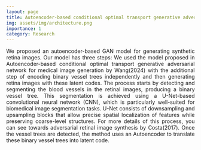 ```yaml
---
layout: page
title: Autoencoder-based conditional optimal transport generative adversarial network for medical image generation
img: assets/img/architecture.png
importance: 1
category: Research
---
```


<p align="justify"> We proposed an autoencoder-based GAN model for generating synthetic retina images. Our model
has three steps: We used the model proposed in Autoencoder-based conditional optimal transport generative adversarial network for medical image
generation by Wang(2024) with the additional step of encoding binary vessel trees independently and then generating retina images with these latent codes.
The process starts by detecting and segmenting the blood vessels in the retinal images, producing a
binary vessel tree. This segmentation is achieved using a U-Net-based convolutional neural network
(CNN), which is particularly well-suited for biomedical image segmentation tasks. U-Net consists
of downsampling and upsampling blocks that allow precise spatial localization of features while
preserving coarse-level structures. For more details of this process, you can see towards adversarial retinal image synthesis by Costa(2017).
Once the vessel trees are detected, the method uses an Autoencoder to translate these binary vessel
trees into latent code. </p>




